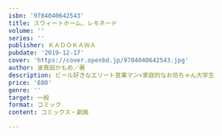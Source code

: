 ```yaml
---
isbn: '9784040642543'
title: スウィートホーム、レモネード
volume: ''
series: ''
publisher: ＫＡＤＯＫＡＷＡ
pubdate: '2019-12-17'
cover: 'https://cover.openbd.jp/9784040642543.jpg'
author: 波真田かもめ／著
description: ビール好きなエリート営業マン×家庭的なお坊ちゃん大学生
price: '680'
genre: ''
target: 一般
format: コミック
content: コミックス・劇画

---
```


